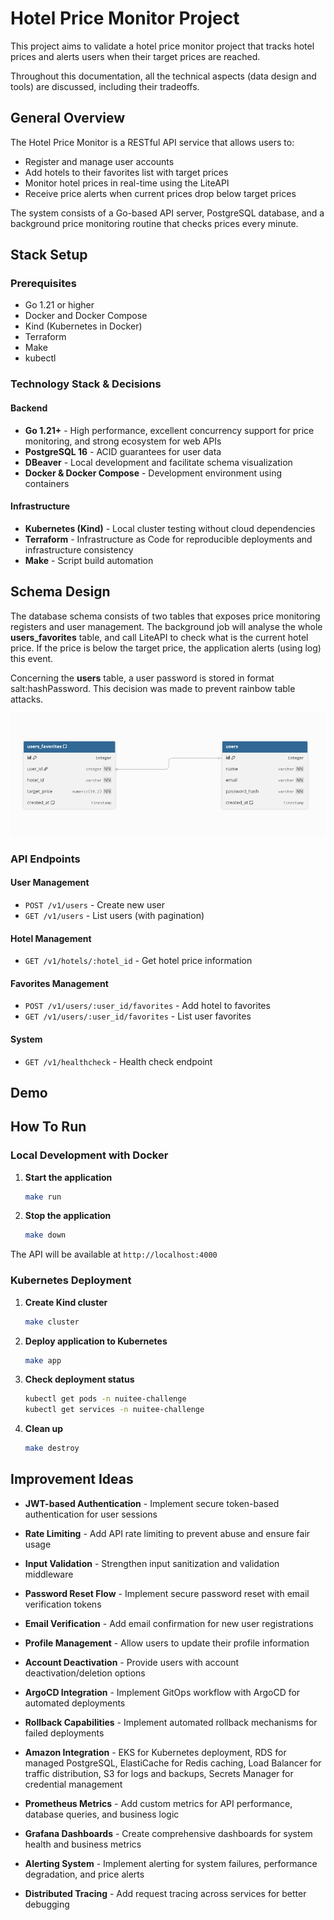 # Hotel Price Monitor Project

This project aims to validate a hotel price monitor project that tracks hotel prices and alerts users when their target prices are reached.

Throughout this documentation, all the technical aspects (data design and tools) are discussed, including their tradeoffs.

## General Overview

The Hotel Price Monitor is a RESTful API service that allows users to:

- Register and manage user accounts
- Add hotels to their favorites list with target prices
- Monitor hotel prices in real-time using the LiteAPI
- Receive price alerts when current prices drop below target prices

The system consists of a Go-based API server, PostgreSQL database, and a background price monitoring routine that checks prices every minute.

## Stack Setup

### Prerequisites

- Go 1.21 or higher
- Docker and Docker Compose
- Kind (Kubernetes in Docker)
- Terraform
- Make
- kubectl

### Technology Stack & Decisions

#### Backend

- **Go 1.21+** - High performance, excellent concurrency support for price monitoring, and strong ecosystem for web APIs
- **PostgreSQL 16** - ACID guarantees for user data
- **DBeaver** - Local development and facilitate schema visualization
- **Docker & Docker Compose** - Development environment using containers

#### Infrastructure

- **Kubernetes (Kind)** - Local cluster testing without cloud dependencies
- **Terraform** - Infrastructure as Code for reproducible deployments and infrastructure consistency
- **Make** - Script build automation

## Schema Design

The database schema consists of two tables that exposes price monitoring registers and user management. The background job will analyse the whole **users_favorites** table, and call LiteAPI to check what is the current hotel price. If the price is below the target price, the application alerts (using log) this event.

Concerning the **users** table, a user password is stored in format salt:hashPassword. This decision was made to prevent rainbow table attacks.

![Database Schema Diagram](docs/tables.jpg?raw=true "Database schema design")

### API Endpoints

#### User Management

- `POST /v1/users` - Create new user
- `GET /v1/users` - List users (with pagination)

#### Hotel Management

- `GET /v1/hotels/:hotel_id` - Get hotel price information

#### Favorites Management

- `POST /v1/users/:user_id/favorites` - Add hotel to favorites
- `GET /v1/users/:user_id/favorites` - List user favorites

#### System

- `GET /v1/healthcheck` - Health check endpoint

## Demo

## How To Run

### Local Development with Docker

1. **Start the application**

   ```bash
   make run
   ```

2. **Stop the application**
   ```bash
   make down
   ```

The API will be available at `http://localhost:4000`

### Kubernetes Deployment

1. **Create Kind cluster**

   ```bash
   make cluster
   ```

2. **Deploy application to Kubernetes**

   ```bash
   make app
   ```

3. **Check deployment status**

   ```bash
   kubectl get pods -n nuitee-challenge
   kubectl get services -n nuitee-challenge
   ```

4. **Clean up**
   ```bash
   make destroy
   ```

## Improvement Ideas

- **JWT-based Authentication** - Implement secure token-based authentication for user sessions
- **Rate Limiting** - Add API rate limiting to prevent abuse and ensure fair usage
- **Input Validation** - Strengthen input sanitization and validation middleware

- **Password Reset Flow** - Implement secure password reset with email verification tokens
- **Email Verification** - Add email confirmation for new user registrations
- **Profile Management** - Allow users to update their profile information
- **Account Deactivation** - Provide users with account deactivation/deletion options

- **ArgoCD Integration** - Implement GitOps workflow with ArgoCD for automated deployments
- **Rollback Capabilities** - Implement automated rollback mechanisms for failed deployments

- **Amazon Integration** - EKS for Kubernetes deployment, RDS for managed PostgreSQL, ElastiCache for Redis caching, Load Balancer for traffic distribution, S3 for logs and backups, Secrets Manager for credential management

- **Prometheus Metrics** - Add custom metrics for API performance, database queries, and business logic
- **Grafana Dashboards** - Create comprehensive dashboards for system health and business metrics
- **Alerting System** - Implement alerting for system failures, performance degradation, and price alerts
- **Distributed Tracing** - Add request tracing across services for better debugging

